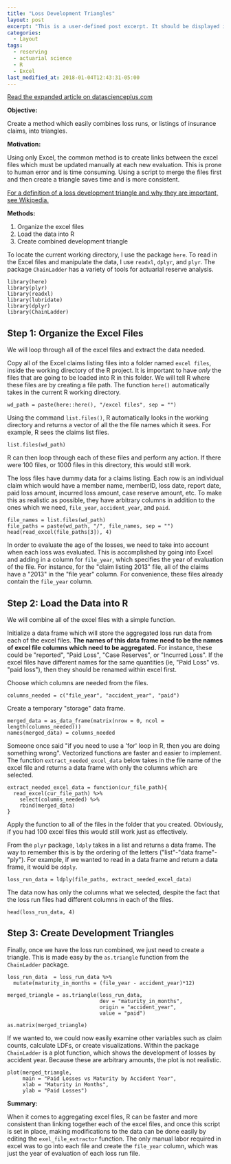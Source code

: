 ```yaml
---
title: "Loss Development Triangles"
layout: post
excerpt: "This is a user-defined post excerpt. It should be displayed in place of the auto-generated excerpt or post content on index pages."
categories:
  - Layout
tags:
  - reserving
  - actuarial science
  - R
  - Excel
last_modified_at: 2018-01-04T12:43:31-05:00
---
```


[Read the expanded article on datascienceplus.com](https://datascienceplus.com/faster-than-excel-painlessly-merge-data-into-actuarial-loss-development-triangles-with-r/)

**Objective:**

Create a method which easily combines loss runs, or listings of insurance claims, into triangles.  

**Motivation:**

Using only Excel, the common method is to create links between the excel files which must be updated manually at each new evaluation.  This is prone to human error and is time consuming.  Using a script to merge the files first and then create a triangle saves time and is more consistent.

[For a definition of a loss development triangle and why they are important, see Wikipedia.](https://en.wikipedia.org/wiki/Chain-ladder_method)

**Methods:**

1. Organize the excel files
2. Load the data into R
3. Create combined development triangle

To locate the current working directory, I use the package `here`.  To read in the Excel files and manipulate the data, I use `readxl`, `dplyr`, and `plyr`.  The package `ChainLadder` has a variety of tools for actuarial reserve analysis.    

```{r warning = F, message= F}
library(here)
library(plyr)
library(readxl)
library(lubridate)
library(dplyr)
library(ChainLadder)
```

## Step 1: Organize the Excel Files

We will loop through all of the excel files and extract the data needed.

Copy all of the Excel claims listing files into a folder named `excel files`, inside the working directory of the R project.  It is important to have *only* the files that are going to be loaded into R in this folder.  We will tell R where these files are by creating a file path.  The function `here()` automatically takes in the current R working directory.

```{r}
wd_path = paste(here::here(), "/excel files", sep = "")
```

Using the command `list.files()`, R automatically looks in the working directory and returns a vector of all the the file names which it sees.  For example, R sees the claims list files.

```{r}
list.files(wd_path)
```

R can then loop through each of these files and perform any action.  If there were 100 files, or 1000 files in this directory, this would still work.

The loss files have dummy data for a claims listing.  Each row is an individual claim which would have a member name, memberID, loss date, report date, paid loss amount, incurred loss amount, case reserve amount, etc.  To make this as realistic as possible, they have arbitrary columns in addition to the ones which we need, `file_year`, `accident_year`, and `paid`.

```{r}
file_names = list.files(wd_path)
file_paths = paste(wd_path, "/", file_names, sep = "")
head(read_excel(file_paths[3]), 4)
```

In order to evaluate the age of the losses, we need to take into account when each loss was evaluated.  This is accomplished by going into Excel and adding in a column for `file_year`, which specifies the year of evaluation of the file.  For instance, for the "claim listing 2013" file, all of the claims have a "2013" in the "file year" column.  For convenience, these files already contain the `file_year` column.

## Step 2: Load the Data into R

We will combine all of the excel files with a simple function.

Initialize a data frame which will store the aggregated loss run data from each of the excel files.  **The names of this data frame need to be the names of excel file columns which need to be aggregated.**  For instance, these could be "reported", "Paid Loss", "Case Reserves", or "Incurred Loss".  If the excel files have different names for the same quantities (ie, "Paid Loss" vs. "paid loss"), then they should be renamed within excel first.

Choose which columns are needed from the files.
```{r}
columns_needed = c("file_year", "accident_year", "paid")
```

Create a temporary "storage" data frame.
```{r}
merged_data = as_data_frame(matrix(nrow = 0, ncol = length(columns_needed)))
names(merged_data) = columns_needed
```

Someone once said "if you need to use a 'for' loop in R, then you are doing something wrong".  Vectorized functions are faster and easier to implement.  The function `extract_needed_excel_data` below takes in the file name of the excel file and returns a data frame with only the columns which are selected.  

```{r}
extract_needed_excel_data = function(cur_file_path){
  read_excel(cur_file_path) %>%
    select(columns_needed) %>%
    rbind(merged_data)
}
```

Apply the function to all of the files in the folder that you created.  Obviously, if you had 100 excel files this would still work just as effectively.

From the `plyr` package, `ldply` takes in a list and returns a data frame.  The way to remember this is by the ordering of the letters ("list"-"data frame"-"ply").  For example, if we wanted to read in a data frame and return a data frame, it would be `ddply`.

```{r}
loss_run_data = ldply(file_paths, extract_needed_excel_data)
```

The data now has only the columns what we selected, despite the fact that the loss run files had different columns in each of the files.  

```{r}
head(loss_run_data, 4)
```
## Step 3: Create Development Triangles

Finally, once we have the loss run combined, we just need to create a triangle.  This is made easy by the `as.triangle` function from the `ChainLadder` package.

```{r}
loss_run_data  = loss_run_data %>% 
  mutate(maturity_in_months = (file_year - accident_year)*12)

merged_triangle = as.triangle(loss_run_data, 
                              dev = "maturity_in_months", 
                              origin = "accident_year", 
                              value = "paid")

as.matrix(merged_triangle)
```

If we wanted to, we could now easily examine other variables such as claim counts, calculate LDFs, or create visualizations.  Within the package `ChainLadder` is a plot function, which shows the development of losses by accident year.  Because these are arbitrary amounts, the plot is not realistic.

```{r}
plot(merged_triangle, 
     main = "Paid Losses vs Maturity by Accident Year",
     xlab = "Maturity in Months", 
     ylab = "Paid Losses")
```

**Summary:**

When it comes to aggregating excel files, R can be faster and more consistent than linking together each of the excel files, and once this script is set in place, making modifications to the data can be done easily by editing the `exel_file_extractor` function.  The only manual labor required in excel was to go into each file and create the `file_year` column, which was just the year of evaluation of each loss run file.
